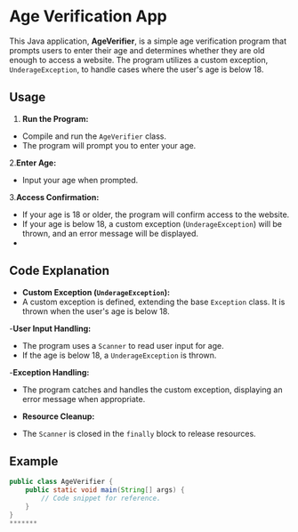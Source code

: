 # Age Verification App
This Java application, **AgeVerifier**, is a simple age verification program that prompts users to enter their age and determines whether they are old enough to access a website. The program utilizes a custom exception, `UnderageException`, to handle cases where the user's age is below 18.

## Usage

1. **Run the Program:**
- Compile and run the `AgeVerifier` class.
- The program will prompt you to enter your age.
  
2.**Enter Age:**
- Input your age when prompted.
  
3.**Access Confirmation:**
- If your age is 18 or older, the program will confirm access to the website.
- If your age is below 18, a custom exception (`UnderageException`) will be thrown, and an error message will be displayed.
- 
## Code Explanation
- **Custom Exception (`UnderageException`):**
- A custom exception is defined, extending the base `Exception` class. It is thrown when the user's age is below 18.
  
-**User Input Handling:**
- The program uses a `Scanner` to read user input for age.
- If the age is below 18, a `UnderageException` is thrown.
  
-**Exception Handling:**
- The program catches and handles the custom exception, displaying an error message when appropriate.
  
- **Resource Cleanup:**
- The `Scanner` is closed in the `finally` block to release resources.
  
## Example
```java
public class AgeVerifier {
    public static void main(String[] args) {
        // Code snippet for reference.
    }
}
*******







